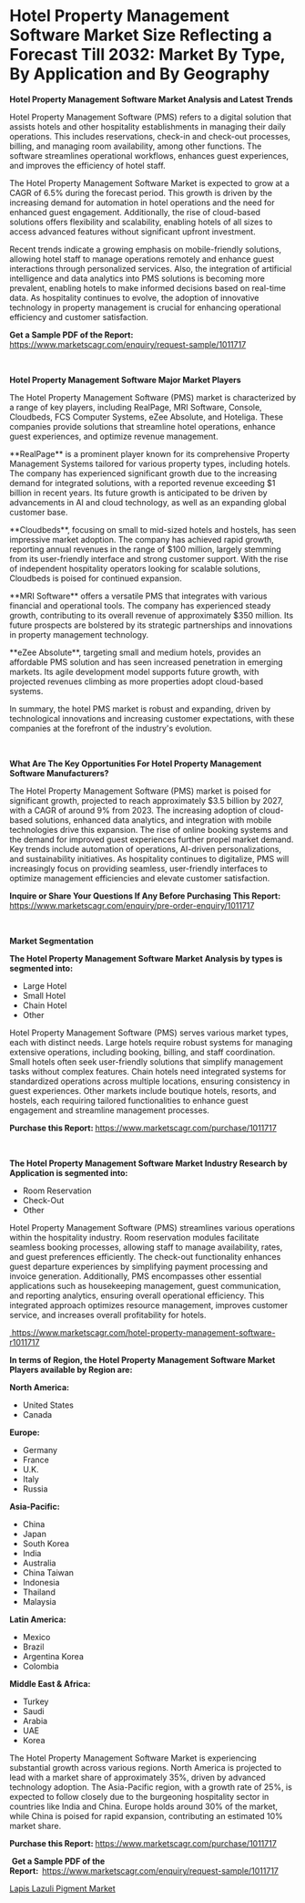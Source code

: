 <p><h1>Hotel Property Management Software Market Size Reflecting a Forecast Till 2032: Market By Type, By Application and By Geography</h1></p><p><strong>Hotel Property Management Software Market Analysis and Latest Trends</strong></p>
<p><p>Hotel Property Management Software (PMS) refers to a digital solution that assists hotels and other hospitality establishments in managing their daily operations. This includes reservations, check-in and check-out processes, billing, and managing room availability, among other functions. The software streamlines operational workflows, enhances guest experiences, and improves the efficiency of hotel staff.</p><p>The Hotel Property Management Software Market is expected to grow at a CAGR of 6.5% during the forecast period. This growth is driven by the increasing demand for automation in hotel operations and the need for enhanced guest engagement. Additionally, the rise of cloud-based solutions offers flexibility and scalability, enabling hotels of all sizes to access advanced features without significant upfront investment.</p><p>Recent trends indicate a growing emphasis on mobile-friendly solutions, allowing hotel staff to manage operations remotely and enhance guest interactions through personalized services. Also, the integration of artificial intelligence and data analytics into PMS solutions is becoming more prevalent, enabling hotels to make informed decisions based on real-time data. As hospitality continues to evolve, the adoption of innovative technology in property management is crucial for enhancing operational efficiency and customer satisfaction.</p></p>
<p><strong>Get a Sample PDF of the Report:&nbsp;</strong> <a href="https://www.marketscagr.com/enquiry/request-sample/1011717?utm_campaign=2453&utm_medium=2&utm_source=Github&utm_content=ia&utm_term=05032025&utm_id=hotel-property-management-software">https://www.marketscagr.com/enquiry/request-sample/1011717</a></p>
<p>&nbsp;</p>
<p><strong>Hotel Property Management Software Major Market Players</strong></p>
<p><p>The Hotel Property Management Software (PMS) market is characterized by a range of key players, including RealPage, MRI Software, Console, Cloudbeds, FCS Computer Systems, eZee Absolute, and Hoteliga. These companies provide solutions that streamline hotel operations, enhance guest experiences, and optimize revenue management.</p><p>**RealPage** is a prominent player known for its comprehensive Property Management Systems tailored for various property types, including hotels. The company has experienced significant growth due to the increasing demand for integrated solutions, with a reported revenue exceeding $1 billion in recent years. Its future growth is anticipated to be driven by advancements in AI and cloud technology, as well as an expanding global customer base.</p><p>**Cloudbeds**, focusing on small to mid-sized hotels and hostels, has seen impressive market adoption. The company has achieved rapid growth, reporting annual revenues in the range of $100 million, largely stemming from its user-friendly interface and strong customer support. With the rise of independent hospitality operators looking for scalable solutions, Cloudbeds is poised for continued expansion.</p><p>**MRI Software** offers a versatile PMS that integrates with various financial and operational tools. The company has experienced steady growth, contributing to its overall revenue of approximately $350 million. Its future prospects are bolstered by its strategic partnerships and innovations in property management technology.</p><p>**eZee Absolute**, targeting small and medium hotels, provides an affordable PMS solution and has seen increased penetration in emerging markets. Its agile development model supports future growth, with projected revenues climbing as more properties adopt cloud-based systems.</p><p>In summary, the hotel PMS market is robust and expanding, driven by technological innovations and increasing customer expectations, with these companies at the forefront of the industry's evolution.</p></p>
<p>&nbsp;</p>
<p><strong>What Are The Key Opportunities For Hotel Property Management Software Manufacturers?</strong></p>
<p><p>The Hotel Property Management Software (PMS) market is poised for significant growth, projected to reach approximately $3.5 billion by 2027, with a CAGR of around 9% from 2023. The increasing adoption of cloud-based solutions, enhanced data analytics, and integration with mobile technologies drive this expansion. The rise of online booking systems and the demand for improved guest experiences further propel market demand. Key trends include automation of operations, AI-driven personalizations, and sustainability initiatives. As hospitality continues to digitalize, PMS will increasingly focus on providing seamless, user-friendly interfaces to optimize management efficiencies and elevate customer satisfaction.</p></p>
<p><strong>Inquire or Share Your Questions If Any Before Purchasing This Report:</strong> <a href="https://www.marketscagr.com/enquiry/pre-order-enquiry/1011717?utm_campaign=2453&utm_medium=2&utm_source=Github&utm_content=ia&utm_term=05032025&utm_id=hotel-property-management-software">https://www.marketscagr.com/enquiry/pre-order-enquiry/1011717</a></p>
<p>&nbsp;</p>
<p><strong>Market Segmentation</strong></p>
<p><strong>The Hotel Property Management Software Market Analysis by types is segmented into:</strong></p>
<p><ul><li>Large Hotel</li><li>Small Hotel</li><li>Chain Hotel</li><li>Other</li></ul></p>
<p><p>Hotel Property Management Software (PMS) serves various market types, each with distinct needs. Large hotels require robust systems for managing extensive operations, including booking, billing, and staff coordination. Small hotels often seek user-friendly solutions that simplify management tasks without complex features. Chain hotels need integrated systems for standardized operations across multiple locations, ensuring consistency in guest experiences. Other markets include boutique hotels, resorts, and hostels, each requiring tailored functionalities to enhance guest engagement and streamline management processes.</p></p>
<p><strong>Purchase this Report:&nbsp;</strong><a href="https://www.marketscagr.com/purchase/1011717?utm_campaign=2453&utm_medium=2&utm_source=Github&utm_content=ia&utm_term=05032025&utm_id=hotel-property-management-software">https://www.marketscagr.com/purchase/1011717</a></p>
<p>&nbsp;</p>
<p><strong>The Hotel Property Management Software Market Industry Research by Application is segmented into:</strong></p>
<p><ul><li>Room Reservation</li><li>Check-Out</li><li>Other</li></ul></p>
<p><p>Hotel Property Management Software (PMS) streamlines various operations within the hospitality industry. Room reservation modules facilitate seamless booking processes, allowing staff to manage availability, rates, and guest preferences efficiently. The check-out functionality enhances guest departure experiences by simplifying payment processing and invoice generation. Additionally, PMS encompasses other essential applications such as housekeeping management, guest communication, and reporting analytics, ensuring overall operational efficiency. This integrated approach optimizes resource management, improves customer service, and increases overall profitability for hotels.</p></p>
<p><a href="https://www.marketscagr.com/hotel-property-management-software-r1011717?utm_campaign=2453&utm_medium=2&utm_source=Github&utm_content=ia&utm_term=05032025&utm_id=hotel-property-management-software">&nbsp;https://www.marketscagr.com/hotel-property-management-software-r1011717</a></p>
<p><strong>In terms of Region, the Hotel Property Management Software Market Players available by Region are:</strong></p>
<p>
    <p> <strong> North America: </strong>
        <ul>
            <li>United States</li>
            <li>Canada</li>
        </ul>
        </p> 
    <p> <strong> Europe: </strong>
        <ul>
            <li>Germany</li>
            <li>France</li>
            <li>U.K.</li>
            <li>Italy</li>
            <li>Russia</li>
        </ul>
        </p> 
    <p> <strong> Asia-Pacific: </strong>
        <ul>
            <li>China</li>
            <li>Japan</li>
            <li>South Korea</li>
            <li>India</li>
            <li>Australia</li>
            <li>China Taiwan</li>
            <li>Indonesia</li>
            <li>Thailand</li>
            <li>Malaysia</li>
        </ul>
        </p> 
    <p> <strong> Latin America: </strong>
        <ul>
            <li>Mexico</li>
            <li>Brazil</li>
            <li>Argentina Korea</li>
            <li>Colombia</li>
        </ul>
        </p> 
    <p> <strong> Middle East & Africa: </strong>
        <ul>
            <li>Turkey</li>
            <li>Saudi</li>
            <li>Arabia</li>
            <li>UAE</li>
            <li>Korea</li>
        </ul>
    </p>
    </p>
<p><p>The Hotel Property Management Software Market is experiencing substantial growth across various regions. North America is projected to lead with a market share of approximately 35%, driven by advanced technology adoption. The Asia-Pacific region, with a growth rate of 25%, is expected to follow closely due to the burgeoning hospitality sector in countries like India and China. Europe holds around 30% of the market, while China is poised for rapid expansion, contributing an estimated 10% market share.</p></p>
<p><strong>Purchase this Report: </strong><a href="https://www.marketscagr.com/purchase/1011717?utm_campaign=2453&utm_medium=2&utm_source=Github&utm_content=ia&utm_term=05032025&utm_id=hotel-property-management-software">https://www.marketscagr.com/purchase/1011717</a></p>
<p>&nbsp;<strong>Get a Sample PDF of the Report:&nbsp;&nbsp;</strong><a href="https://www.marketscagr.com/enquiry/request-sample/1011717?utm_campaign=2453&utm_medium=2&utm_source=Github&utm_content=ia&utm_term=05032025&utm_id=hotel-property-management-software">https://www.marketscagr.com/enquiry/request-sample/1011717</a></p>
<p><strong></strong></p>
<p><p><a href="https://github.com/bensemilia864/Market-Research-Report-List-1/blob/main/lapis-lazuli-pigment-market.md?utm_campaign=2453&utm_medium=2&utm_source=Github&utm_content=ia&utm_term=05032025&utm_id=hotel-property-management-software">Lapis Lazuli Pigment Market</a></p></p>